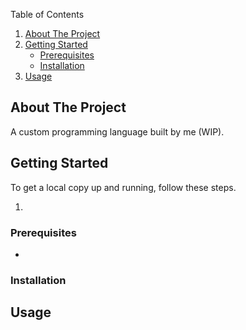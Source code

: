 <a name="readme-top"></a>

<!-- TABLE OF CONTENTS -->
<summary>Table of Contents</summary>
<ol>
<li>
    <a href="#about-the-project">About The Project</a>
</li>
<li>
    <a href="#getting-started">Getting Started</a>
    <ul>
    <li><a href="#prerequisites">Prerequisites</a></li>
    <li><a href="#installation">Installation</a></li>
    </ul>
</li>
<li><a href="#usage">Usage</a></li>
</ol>

<!-- ABOUT THE PROJECT -->
## About The Project
A custom programming language built by me (WIP).

<!-- GETTING STARTED -->
## Getting Started

To get a local copy up and running, follow these steps.

1. 

### Prerequisites

* 

### Installation

## Usage
